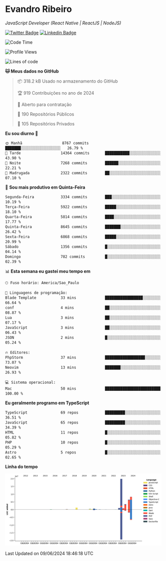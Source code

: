 # Evandro **Ribeiro**

*JavaScript Developer (React Native | ReactJS | NodeJS)*

[![Twitter Badge](https://img.shields.io/badge/-@ribeiroevandro-201B2D?style=flat-square&labelColor=201B2D&logo=twitter&logoColor=white&link=https://twitter.com/ribeiroevandro)](https://twitter.com/ribeiroevandro) 
[![Linkedin Badge](https://img.shields.io/badge/-Evandro%20Ribeiro-201B2D?style=flat-square&logo=Linkedin&logoColor=white&link=https://www.linkedin.com/in/ribeiroevandro)](https://www.linkedin.com/in/ribeiroevandro) 


<!--START_SECTION:waka-->
![Code Time](http://img.shields.io/badge/Code%20Time-3%2C940%20hrs%2047%20mins-blue)

![Profile Views](http://img.shields.io/badge/Visualizac%C3%B5es%20do%20perfil-10-blue)

![Lines of code](https://img.shields.io/badge/Desde%20o%20Hello%20World%20eu%20escrevi-42.9%20million%20linhas%20de%20c%C3%B3digo-blue)

**🐱 Meus dados no GitHub** 

> 📦 318.2 kB Usado no armazenamento do GitHub 
 > 
> 🏆 919 Contribuições no ano de 2024
 > 
> 💼 Aberto para contratação
 > 
> 📜 190 Repositórios Públicos 
 > 
> 🔑 105 Repositórios Privados 
 > 
**Eu sou diurno 🐤** 

```text
🌞 Manhã                  8767 commits        ███████░░░░░░░░░░░░░░░░░░   26.79 % 
🌆 Tarde                  14364 commits       ███████████░░░░░░░░░░░░░░   43.90 % 
🌃 Noite                  7268 commits        ██████░░░░░░░░░░░░░░░░░░░   22.21 % 
🌙 Madrugada              2322 commits        ██░░░░░░░░░░░░░░░░░░░░░░░   07.10 % 
```
📅 **Sou mais produtivo em Quinta-Feira** 

```text
Segunda-Feira            3334 commits        ███░░░░░░░░░░░░░░░░░░░░░░   10.19 % 
Terça-Feira              5922 commits        █████░░░░░░░░░░░░░░░░░░░░   18.10 % 
Quarta-Feira             5814 commits        ████░░░░░░░░░░░░░░░░░░░░░   17.77 % 
Quinta-Feira             8645 commits        ███████░░░░░░░░░░░░░░░░░░   26.42 % 
Sexta-Feira              6868 commits        █████░░░░░░░░░░░░░░░░░░░░   20.99 % 
Sábado                   1356 commits        █░░░░░░░░░░░░░░░░░░░░░░░░   04.14 % 
Domingo                  782 commits         █░░░░░░░░░░░░░░░░░░░░░░░░   02.39 % 
```


📊 **Esta semana eu gastei meu tempo em** 

```text
🕑︎ Fuso horário: America/Sao_Paulo

💬 Linguagens de programação: 
Blade Template           33 mins             █████████████████░░░░░░░░   66.64 % 
conf                     4 mins              ██░░░░░░░░░░░░░░░░░░░░░░░   08.87 % 
Lua                      3 mins              ██░░░░░░░░░░░░░░░░░░░░░░░   07.17 % 
JavaScript               3 mins              ██░░░░░░░░░░░░░░░░░░░░░░░   06.43 % 
JSON                     2 mins              █░░░░░░░░░░░░░░░░░░░░░░░░   05.24 % 

🔥 Editores: 
PhpStorm                 37 mins             ██████████████████░░░░░░░   73.07 % 
Neovim                   13 mins             ███████░░░░░░░░░░░░░░░░░░   26.93 % 

💻 Sistema operacional: 
Mac                      50 mins             █████████████████████████   100.00 % 
```

**Eu geralmente programo em TypeScript** 

```text
TypeScript               69 repos            █████████░░░░░░░░░░░░░░░░   36.51 % 
JavaScript               65 repos            █████████░░░░░░░░░░░░░░░░   34.39 % 
HTML                     11 repos            █░░░░░░░░░░░░░░░░░░░░░░░░   05.82 % 
PHP                      10 repos            █░░░░░░░░░░░░░░░░░░░░░░░░   05.29 % 
Astro                    5 repos             █░░░░░░░░░░░░░░░░░░░░░░░░   02.65 % 
```



**Linha do tempo**

![Lines of Code chart](https://raw.githubusercontent.com/ribeiroevandro/ribeiroevandro/main/assets/bar_graph.png)


 Last Updated on 09/06/2024 18:46:18 UTC
<!--END_SECTION:waka-->
